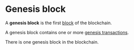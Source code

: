 # Genesis block

A **genesis block** is the first [block](/en/blockchain/block/) of the blockchain.

A genesis block contains one or more [genesis transactions](/en/blockchain/transaction-type/genesis-transaction).

There is one genesis block in the blockchain.

